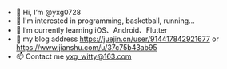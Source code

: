 - 👋 Hi, I’m @yxg0728
- 👀 I'm interested in programming, basketball, running...
- 🌱 I’m currently learning iOS、Android、Flutter
- 💞️ my blog address https://juejin.cn/user/914417842921677 or https://www.jianshu.com/u/37c75b43ab95
- 📫 Contact me yxg_witty@163.com

<!---
yxg0728/yxg0728 is a ✨ special ✨ repository because its `README.md` (this file) appears on your GitHub profile.
You can click the Preview link to take a look at your changes.
--->
